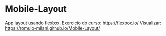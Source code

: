 # Mobile-Layout
App layout usando flexbox. 
Exercicio do curso: https://flexbox.io/
Visualizar: https://romulo-milani.github.io/Mobile-Layout/
